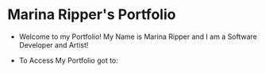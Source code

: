 # Marina Ripper's Portfolio

- Welcome to my Portfolio! My Name is Marina Ripper and I am a Software Developer and Artist!

- To Access My Portfolio got to: 

